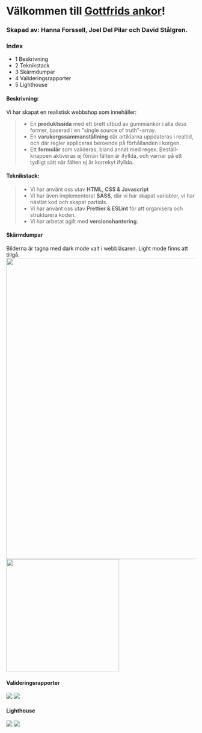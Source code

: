 # Välkommen till [Gottfrids ankor](https://medieinstitutet.github.io/fed22d-js-grundkurs-gruppuppgift-webbshop-rubberduckgang/)!
### Skapad av: Hanna Forssell, Joel Del Pilar och David Stålgren.

### Index
* 1 Beskrivning
* 2 Teknikstack
* 3 Skärmdumpar
* 4 Valideringsrapporter
* 5 Lighthouse

#### Beskrivning:
Vi har skapat en realistisk webbshop som innehåller:
> * En **produktssida** med ett brett utbud av gummiankor i alla dess former, baserad i en "single source of truth"-array.
> * En **varukorgssammanställning** där artiklarna uppdateras i realtid, och där regler appliceras beroende på förhållanden i korgen.
> * Ett **formulär** som valideras, bland annat med regex. Beställ-knappen aktiveras ej förrän fälten är ifyllda, och varnar på ett tydligt sätt när fälten ej är korrekyt ifyllda.

#### Teknikstack:
> * Vi har använt oss utav **HTML, CSS & Javascript**
> * Vi har även implementerat **SASS**, där vi har skapat variabler, vi har nästlat kod och skapat partials.
> * Vi har använt oss utav **Prettier & ESLint** för att organisera och strukturera koden.
> * Vi har arbetat agilt med **versionshantering**.

#### Skärmdumpar
Bilderna är tagna med dark mode valt i webbläsaren. Light mode finns att tillgå.
<img src="screenshots/Screenshot_desktop_fullpage_1440.jpeg" width="800">
<img src="screenshots/Screenshot_ full_page_android_chrome.jpg" width="300">

#### Valideringsrapporter
<img src="validation/validation_outer_html.jpg">
<img src="validation/validation_css.jpg">

#### Lighthouse
<img src="validation/lighthouse_desktop.png">
<img src="validation/lighthouse_mobile.png">

